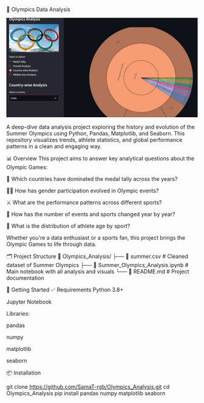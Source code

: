 🏅 Olympics Data Analysis
<p align="center"> <img src="https://github.com/SamaT-rgb/Olympics_Analysis/blob/main/data.jpg?raw=true" alt="Olympics Analysis Banner" width="800"/> </p>
A deep-dive data analysis project exploring the history and evolution of the Summer Olympics using Python, Pandas, Matplotlib, and Seaborn. This repository visualizes trends, athlete statistics, and global performance patterns in a clean and engaging way.

📊 Overview
This project aims to answer key analytical questions about the Olympic Games:

🥇 Which countries have dominated the medal tally across the years?

🧍‍♂️ How has gender participation evolved in Olympic events?

⚔️ What are the performance patterns across different sports?

📆 How has the number of events and sports changed year by year?

👶 What is the distribution of athlete age by sport?

Whether you're a data enthusiast or a sports fan, this project brings the Olympic Games to life through data.

🗂️ Project Structure
📁 Olympics_Analysis/
├── 📄 summer.csv                     # Cleaned dataset of Summer Olympics
├── 📓 Summer_Olympics_Analysis.ipynb # Main notebook with all analysis and visuals
└── 📄 README.md                      # Project documentation

🚀 Getting Started
✅ Requirements
Python 3.8+

Jupyter Notebook

Libraries:

pandas

numpy

matplotlib

seaborn

📦 Installation


git clone https://github.com/SamaT-rgb/Olympics_Analysis.git
cd Olympics_Analysis
pip install pandas numpy matplotlib seaborn
